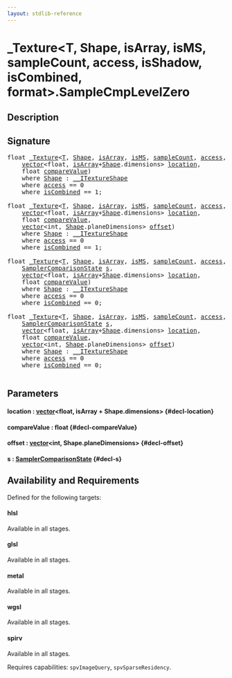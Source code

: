 ```yaml
---
layout: stdlib-reference
---
```


# \_Texture\<T, Shape, isArray, isMS, sampleCount, access, isShadow, isCombined, format\>\.SampleCmpLevelZero

## Description





## Signature 

<pre>
<span class="code_keyword">float</span> <a href="/stdlib-reference/types/texture-01/index" class="code_type">_Texture</a>&lt;<a href="/stdlib-reference/types/texture-01/index#typeparam-T" class="code_type">T</a>, <a href="/stdlib-reference/types/texture-01/index#typeparam-Shape" class="code_type">Shape</a>, <a href="/stdlib-reference/types/texture-01/index#decl-isArray" class="code_var">isArray</a>, <a href="/stdlib-reference/types/texture-01/index#decl-isMS" class="code_var">isMS</a>, <a href="/stdlib-reference/types/texture-01/index#decl-sampleCount" class="code_var">sampleCount</a>, <a href="/stdlib-reference/types/texture-01/index#decl-access" class="code_var">access</a>, <a href="/stdlib-reference/types/texture-01/index#decl-isShadow" class="code_var">isShadow</a>, <a href="/stdlib-reference/types/texture-01/index#decl-isCombined" class="code_var">isCombined</a>, <a href="/stdlib-reference/types/texture-01/index#decl-format" class="code_var">format</a>&gt;.<a href="/stdlib-reference/types/texture-01/samplecmplevelzero-069e">SampleCmpLevelZero</a>(
    <a href="/stdlib-reference/types/vector/index" class="code_type">vector</a>&lt;<span class="code_keyword">float</span>, <a href="/stdlib-reference/types/texture-01/index#decl-isArray" class="code_var">isArray</a>+<a href="/stdlib-reference/types/texture-01/index#typeparam-Shape" class="code_type">Shape</a>.dimensions&gt; <a href="/stdlib-reference/types/texture-01/samplecmplevelzero-069e#decl-location" class="code_param">location</a>,
    <span class="code_keyword">float</span> <a href="/stdlib-reference/types/texture-01/samplecmplevelzero-069e#decl-compareValue" class="code_param">compareValue</a>)
    <span class='code_keyword'>where</span> <a href="/stdlib-reference/types/texture-01/index#typeparam-Shape" class="code_type">Shape</a> : <a href="/stdlib-reference/interfaces/itextureshape-0123a/index" class="code_type">__ITextureShape</a>
    <span class='code_keyword'>where</span> <a href="/stdlib-reference/types/texture-01/index#decl-access" class="code_var">access</a> == 0
    <span class='code_keyword'>where</span> <a href="/stdlib-reference/types/texture-01/index#decl-isCombined" class="code_var">isCombined</a> == 1;

<span class="code_keyword">float</span> <a href="/stdlib-reference/types/texture-01/index" class="code_type">_Texture</a>&lt;<a href="/stdlib-reference/types/texture-01/index#typeparam-T" class="code_type">T</a>, <a href="/stdlib-reference/types/texture-01/index#typeparam-Shape" class="code_type">Shape</a>, <a href="/stdlib-reference/types/texture-01/index#decl-isArray" class="code_var">isArray</a>, <a href="/stdlib-reference/types/texture-01/index#decl-isMS" class="code_var">isMS</a>, <a href="/stdlib-reference/types/texture-01/index#decl-sampleCount" class="code_var">sampleCount</a>, <a href="/stdlib-reference/types/texture-01/index#decl-access" class="code_var">access</a>, <a href="/stdlib-reference/types/texture-01/index#decl-isShadow" class="code_var">isShadow</a>, <a href="/stdlib-reference/types/texture-01/index#decl-isCombined" class="code_var">isCombined</a>, <a href="/stdlib-reference/types/texture-01/index#decl-format" class="code_var">format</a>&gt;.<a href="/stdlib-reference/types/texture-01/samplecmplevelzero-069e">SampleCmpLevelZero</a>(
    <a href="/stdlib-reference/types/vector/index" class="code_type">vector</a>&lt;<span class="code_keyword">float</span>, <a href="/stdlib-reference/types/texture-01/index#decl-isArray" class="code_var">isArray</a>+<a href="/stdlib-reference/types/texture-01/index#typeparam-Shape" class="code_type">Shape</a>.dimensions&gt; <a href="/stdlib-reference/types/texture-01/samplecmplevelzero-069e#decl-location" class="code_param">location</a>,
    <span class="code_keyword">float</span> <a href="/stdlib-reference/types/texture-01/samplecmplevelzero-069e#decl-compareValue" class="code_param">compareValue</a>,
    <a href="/stdlib-reference/types/vector/index" class="code_type">vector</a>&lt;<span class="code_keyword">int</span>, <a href="/stdlib-reference/types/texture-01/index#typeparam-Shape" class="code_type">Shape</a>.planeDimensions&gt; <a href="/stdlib-reference/types/texture-01/samplecmplevelzero-069e#decl-offset" class="code_param">offset</a>)
    <span class='code_keyword'>where</span> <a href="/stdlib-reference/types/texture-01/index#typeparam-Shape" class="code_type">Shape</a> : <a href="/stdlib-reference/interfaces/itextureshape-0123a/index" class="code_type">__ITextureShape</a>
    <span class='code_keyword'>where</span> <a href="/stdlib-reference/types/texture-01/index#decl-access" class="code_var">access</a> == 0
    <span class='code_keyword'>where</span> <a href="/stdlib-reference/types/texture-01/index#decl-isCombined" class="code_var">isCombined</a> == 1;

<span class="code_keyword">float</span> <a href="/stdlib-reference/types/texture-01/index" class="code_type">_Texture</a>&lt;<a href="/stdlib-reference/types/texture-01/index#typeparam-T" class="code_type">T</a>, <a href="/stdlib-reference/types/texture-01/index#typeparam-Shape" class="code_type">Shape</a>, <a href="/stdlib-reference/types/texture-01/index#decl-isArray" class="code_var">isArray</a>, <a href="/stdlib-reference/types/texture-01/index#decl-isMS" class="code_var">isMS</a>, <a href="/stdlib-reference/types/texture-01/index#decl-sampleCount" class="code_var">sampleCount</a>, <a href="/stdlib-reference/types/texture-01/index#decl-access" class="code_var">access</a>, <a href="/stdlib-reference/types/texture-01/index#decl-isShadow" class="code_var">isShadow</a>, <a href="/stdlib-reference/types/texture-01/index#decl-isCombined" class="code_var">isCombined</a>, <a href="/stdlib-reference/types/texture-01/index#decl-format" class="code_var">format</a>&gt;.<a href="/stdlib-reference/types/texture-01/samplecmplevelzero-069e">SampleCmpLevelZero</a>(
    <a href="/stdlib-reference/types/samplercomparisonstate-07h/index" class="code_type">SamplerComparisonState</a> <a href="/stdlib-reference/types/texture-01/samplecmplevelzero-069e#decl-s" class="code_param">s</a>,
    <a href="/stdlib-reference/types/vector/index" class="code_type">vector</a>&lt;<span class="code_keyword">float</span>, <a href="/stdlib-reference/types/texture-01/index#decl-isArray" class="code_var">isArray</a>+<a href="/stdlib-reference/types/texture-01/index#typeparam-Shape" class="code_type">Shape</a>.dimensions&gt; <a href="/stdlib-reference/types/texture-01/samplecmplevelzero-069e#decl-location" class="code_param">location</a>,
    <span class="code_keyword">float</span> <a href="/stdlib-reference/types/texture-01/samplecmplevelzero-069e#decl-compareValue" class="code_param">compareValue</a>)
    <span class='code_keyword'>where</span> <a href="/stdlib-reference/types/texture-01/index#typeparam-Shape" class="code_type">Shape</a> : <a href="/stdlib-reference/interfaces/itextureshape-0123a/index" class="code_type">__ITextureShape</a>
    <span class='code_keyword'>where</span> <a href="/stdlib-reference/types/texture-01/index#decl-access" class="code_var">access</a> == 0
    <span class='code_keyword'>where</span> <a href="/stdlib-reference/types/texture-01/index#decl-isCombined" class="code_var">isCombined</a> == 0;

<span class="code_keyword">float</span> <a href="/stdlib-reference/types/texture-01/index" class="code_type">_Texture</a>&lt;<a href="/stdlib-reference/types/texture-01/index#typeparam-T" class="code_type">T</a>, <a href="/stdlib-reference/types/texture-01/index#typeparam-Shape" class="code_type">Shape</a>, <a href="/stdlib-reference/types/texture-01/index#decl-isArray" class="code_var">isArray</a>, <a href="/stdlib-reference/types/texture-01/index#decl-isMS" class="code_var">isMS</a>, <a href="/stdlib-reference/types/texture-01/index#decl-sampleCount" class="code_var">sampleCount</a>, <a href="/stdlib-reference/types/texture-01/index#decl-access" class="code_var">access</a>, <a href="/stdlib-reference/types/texture-01/index#decl-isShadow" class="code_var">isShadow</a>, <a href="/stdlib-reference/types/texture-01/index#decl-isCombined" class="code_var">isCombined</a>, <a href="/stdlib-reference/types/texture-01/index#decl-format" class="code_var">format</a>&gt;.<a href="/stdlib-reference/types/texture-01/samplecmplevelzero-069e">SampleCmpLevelZero</a>(
    <a href="/stdlib-reference/types/samplercomparisonstate-07h/index" class="code_type">SamplerComparisonState</a> <a href="/stdlib-reference/types/texture-01/samplecmplevelzero-069e#decl-s" class="code_param">s</a>,
    <a href="/stdlib-reference/types/vector/index" class="code_type">vector</a>&lt;<span class="code_keyword">float</span>, <a href="/stdlib-reference/types/texture-01/index#decl-isArray" class="code_var">isArray</a>+<a href="/stdlib-reference/types/texture-01/index#typeparam-Shape" class="code_type">Shape</a>.dimensions&gt; <a href="/stdlib-reference/types/texture-01/samplecmplevelzero-069e#decl-location" class="code_param">location</a>,
    <span class="code_keyword">float</span> <a href="/stdlib-reference/types/texture-01/samplecmplevelzero-069e#decl-compareValue" class="code_param">compareValue</a>,
    <a href="/stdlib-reference/types/vector/index" class="code_type">vector</a>&lt;<span class="code_keyword">int</span>, <a href="/stdlib-reference/types/texture-01/index#typeparam-Shape" class="code_type">Shape</a>.planeDimensions&gt; <a href="/stdlib-reference/types/texture-01/samplecmplevelzero-069e#decl-offset" class="code_param">offset</a>)
    <span class='code_keyword'>where</span> <a href="/stdlib-reference/types/texture-01/index#typeparam-Shape" class="code_type">Shape</a> : <a href="/stdlib-reference/interfaces/itextureshape-0123a/index" class="code_type">__ITextureShape</a>
    <span class='code_keyword'>where</span> <a href="/stdlib-reference/types/texture-01/index#decl-access" class="code_var">access</a> == 0
    <span class='code_keyword'>where</span> <a href="/stdlib-reference/types/texture-01/index#decl-isCombined" class="code_var">isCombined</a> == 0;

</pre>

## Parameters

#### location  : [vector](/stdlib-reference/types/vector/index)\<float, isArray + Shape\.dimensions\> {#decl-location}
#### compareValue  : float {#decl-compareValue}
#### offset  : [vector](/stdlib-reference/types/vector/index)\<int, Shape\.planeDimensions\> {#decl-offset}
#### s  : [SamplerComparisonState](/stdlib-reference/types/samplercomparisonstate-07h/index) {#decl-s}

## Availability and Requirements

Defined for the following targets:

#### hlsl
Available in all stages.

#### glsl
Available in all stages.

#### metal
Available in all stages.

#### wgsl
Available in all stages.

#### spirv
Available in all stages.

Requires capabilities: `spvImageQuery`, `spvSparseResidency`.


